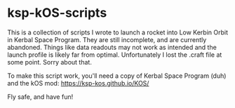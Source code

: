 # ksp-kOS-scripts

This is a collection of scripts I wrote to launch a rocket into Low Kerbin Orbit in Kerbal Space Program. They are still incomplete, and are currently abandoned. Things like data readouts may not work as intended and the launch profile is likely far from optimal. Unfortunately I lost the .craft file at some point. Sorry about that.

To make this script work, you'll need a copy of Kerbal Space Program (duh) and the kOS mod: https://ksp-kos.github.io/KOS/

Fly safe, and have fun!
